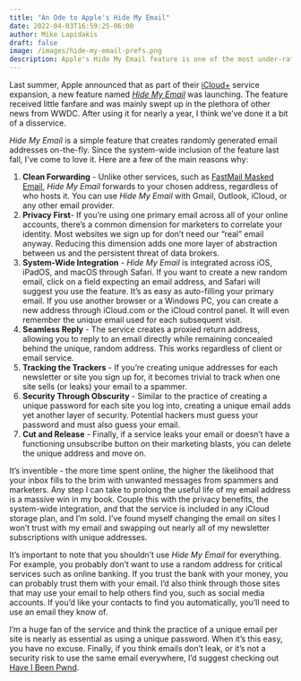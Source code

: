```yaml
---
title: "An Ode to Apple's Hide My Email"
date: 2022-04-03T16:59:25-06:00
author: Mike Lapidakis
draft: false
image: /images/hide-my-email-prefs.png
description: Apple's Hide My Email feature is one of the most under-rated privacy launches of the past year, and here's why. 
---
```


Last summer, Apple announced that as part of their [iCloud+](https://www.apple.com/icloud/) service expansion, a new feature named [*Hide My Email*](https://www.macrumors.com/how-to/use-hide-my-email-ios/) was launching. The feature received little fanfare and was mainly swept up in the plethora of other news from WWDC. After using it for nearly a year, I think we’ve done it a bit of a disservice. 

*Hide My Email* is a simple feature that creates randomly generated email addresses on-the-fly. Since the system-wide inclusion of the feature last fall, I’ve come to love it. Here are a few of the main reasons why:

1. **Clean Forwarding** - Unlike other services, such as [FastMail Masked Email](https://www.fastmail.help/hc/en-us/articles/4406536368911-Masked-Email), *Hide My Email* forwards to your chosen address, regardless of who hosts it. You can use *Hide My Email* with Gmail, Outlook, iCloud, or any other email provider. 
2. **Privacy First**- If you’re using one primary email across all of your online accounts, there’s a common dimension for marketers to correlate your identity. Most websites we sign up for don’t need our “real” email anyway. Reducing this dimension adds one more layer of abstraction between us and the persistent threat of data brokers. 
3. **System-Wide Integration** - *Hide My Email* is integrated across iOS, iPadOS, and macOS through Safari. If you want to create a new random email, click on a field expecting an email address, and Safari will suggest you use the feature. It’s as easy as auto-filling your primary email. If you use another browser or a Windows PC, you can create a new address through iCloud.com or the iCloud control panel. It will even remember the unique email used for each subsequent visit. 
4. **Seamless Reply** - The service creates a proxied return address, allowing you to reply to an email directly while remaining concealed behind the unique, random address. This works regardless of client or email service. 
5. **Tracking the Trackers** - If you’re creating unique addresses for each newsletter or site you sign up for, it becomes trivial to track when one site sells (or leaks) your email to a spammer. 
6. **Security Through Obscurity** - Similar to the practice of creating a unique password for each site you log into, creating a unique email adds yet another layer of security. Potential hackers must guess your password and must also guess your email. 
7. **Cut and Release** - Finally, if a service leaks your email or doesn’t have a functioning unsubscribe button on their marketing blasts, you can delete the unique address and move on. 

It’s inventible - the more time spent online, the higher the likelihood that your inbox fills to the brim with unwanted messages from spammers and marketers. Any step I can take to prolong the useful life of my email address is a massive win in my book. Couple this with the privacy benefits, the system-wide integration, and that the service is included in any iCloud storage plan, and I’m sold. I’ve found myself changing the email on sites I won’t trust with my email and swapping out nearly all of my newsletter subscriptions with unique addresses. 

It’s important to note that you shouldn’t use *Hide My Email* for everything. For example, you probably don’t want to use a random address for critical services such as online banking. If you trust the bank with your money, you can probably trust them with your email. I’d also think through those sites that may use your email to help others find you, such as social media accounts. If you’d like your contacts to find you automatically, you’ll need to use an email they know of.

I’m a huge fan of the service and think the practice of a unique email per site is nearly as essential as using a unique password. When it’s this easy, you have no excuse. Finally, if you think emails don’t leak, or it’s not a security risk to use the same email everywhere, I’d suggest checking out [Have I Been Pwnd](https://haveibeenpwned.com/). 

